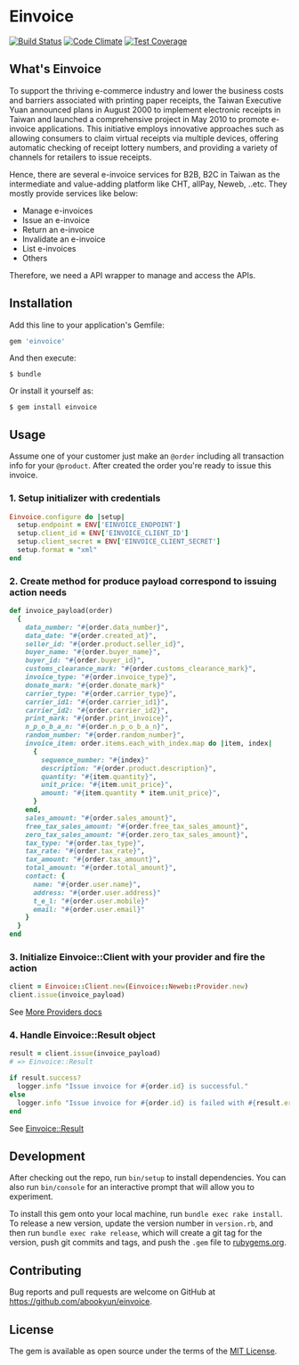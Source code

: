 # Einvoice
[![Build Status](https://travis-ci.org/abookyun/einvoice.svg?branch=master)](https://travis-ci.org/abookyun/einvoice)
[![Code Climate](https://codeclimate.com/github/abookyun/einvoice/badges/gpa.svg)](https://codeclimate.com/github/abookyun/einvoice)
[![Test Coverage](https://codeclimate.com/github/abookyun/einvoice/badges/coverage.svg)](https://codeclimate.com/github/abookyun/einvoice/coverage)

## What's Einvoice

To support the thriving e-commerce industry and lower the business costs and barriers associated with printing paper receipts, the Taiwan Executive Yuan announced plans in August 2000 to implement electronic receipts in Taiwan and launched a comprehensive project in May 2010 to promote e-invoice applications. This initiative employs innovative approaches such as allowing consumers to claim virtual receipts via multiple devices, offering automatic checking of receipt lottery numbers, and providing a variety of channels for retailers to issue receipts.

Hence, there are several e-invoice services for B2B, B2C in Taiwan as the intermediate and value-adding platform like CHT, allPay, Neweb, ..etc. They mostly provide services like below:

* Manage e-invoices
* Issue an e-invoice
* Return an e-invoice
* Invalidate an e-invoice
* List e-invoices
* Others

Therefore, we need a API wrapper to manage and access the APIs.

## Installation

Add this line to your application's Gemfile:

```ruby
gem 'einvoice'
```

And then execute:

    $ bundle

Or install it yourself as:

    $ gem install einvoice

## Usage

Assume one of your customer just make an `@order` including all transaction info for your `@product`. After created the order you're ready to issue this invoice.

### 1. Setup initializer with credentials

```ruby
Einvoice.configure do |setup|
  setup.endpoint = ENV['EINVOICE_ENDPOINT']
  setup.client_id = ENV['EINVOICE_CLIENT_ID']
  setup.client_secret = ENV['EINVOICE_CLIENT_SECRET']
  setup.format = "xml"
end
```

### 2. Create method for produce payload correspond to issuing action needs

```ruby
def invoice_payload(order)
  {
    data_number: "#{order.data_number}",
    data_date: "#{order.created_at}",
    seller_id: "#{order.product.seller_id}",
    buyer_name: "#{order.buyer_name}",
    buyer_id: "#{order.buyer_id}",
    customs_clearance_mark: "#{order.customs_clearance_mark}",
    invoice_type: "#{order.invoice_type}",
    donate_mark: "#{order.donate_mark}"
    carrier_type: "#{order.carrier_type}",
    carrier_id1: "#{order.carrier_id1}",
    carrier_id2: "#{order.carrier_id2}",
    print_mark: "#{order.print_invoice}",
    n_p_o_b_a_n: "#{order.n_p_o_b_a_n}",
    random_number: "#{order.random_number}",
    invoice_item: order.items.each_with_index.map do |item, index|
      {
        sequence_number: "#{index}"
        description: "#{order.product.description}",
        quantity: "#{item.quantity}",
        unit_price: "#{item.unit_price}",
        amount: "#{item.quantity * item.unit_price}",
      }
    end,
    sales_amount: "#{order.sales_amount}",
    free_tax_sales_amount: "#{order.free_tax_sales_amount}",
    zero_tax_sales_amount: "#{order.zero_tax_sales_amount}",
    tax_type: "#{order.tax_type}",
    tax_rate: "#{order.tax_rate}",
    tax_amount: "#{order.tax_amount}",
    total_amount: "#{order.total_amount}",
    contact: {
      name: "#{order.user.name}",
      address: "#{order.user.address}"
      t_e_l: "#{order.user.mobile}"
      email: "#{order.user.email}"
    }
  }
end
```

### 3. Initialize Einvoice::Client with your provider and fire the action

```ruby
client = Einvoice::Client.new(Einvoice::Neweb::Provider.new)
client.issue(invoice_payload)
```

See [More Providers docs]()

### 4. Handle Einvoice::Result object

```ruby
result = client.issue(invoice_payload)
# => Einvoice::Result

if result.success?
  logger.info "Issue invoice for #{order.id} is successful."
else
  logger.info "Issue invoice for #{order.id} is failed with #{result.errors}."
end
```

See [Einvoice::Result](https://github.com/abookyun/einvoice/blob/master/lib/einvoice/result.rb)

## Development

After checking out the repo, run `bin/setup` to install dependencies. You can also run `bin/console` for an interactive prompt that will allow you to experiment.

To install this gem onto your local machine, run `bundle exec rake install`. To release a new version, update the version number in `version.rb`, and then run `bundle exec rake release`, which will create a git tag for the version, push git commits and tags, and push the `.gem` file to [rubygems.org](https://rubygems.org).

## Contributing

Bug reports and pull requests are welcome on GitHub at https://github.com/abookyun/einvoice.


## License

The gem is available as open source under the terms of the [MIT License](http://opensource.org/licenses/MIT).
